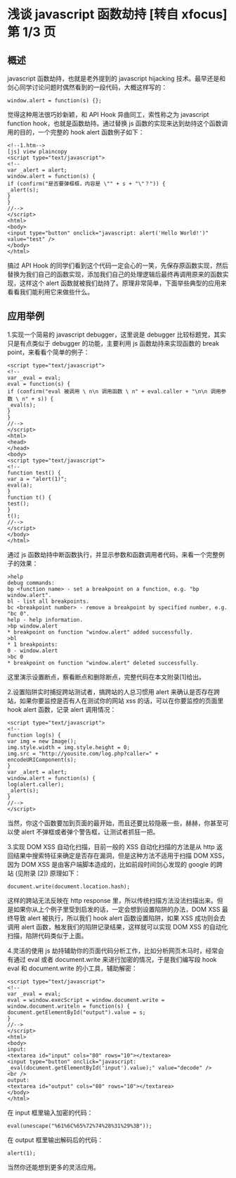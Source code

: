 # 浅谈 javascript 函数劫持 [转自 xfocus] 第 1/3 页

## 概述 

javascript 函数劫持，也就是老外提到的 javascript hijacking 技术。最早还是和剑心同学讨论问题时偶然看到的一段代码，大概这样写的： 

```
window.alert = function(s) {}; 
```

觉得这种用法很巧妙新颖，和 API Hook 异曲同工，索性称之为 javascript function hook，也就是函数劫持。通过替换 js 函数的实现来达到劫持这个函数调用的目的，一个完整的 hook alert 函数例子如下： 

```
<!--1.htm--> 
[js] view plaincopy
<script type="text/javascript">   
<!--   
var _alert = alert;   
window.alert = function(s) {   
if (confirm("是否要弹框框，内容是 \"" + s + "\"？")) {   
_alert(s);   
}   
}   
//-->   
</script>   
<html>   
<body>   
<input type="button" onclick="javascript: alert('Hello World!')" value="test" />   
</body>   
</html>  
```

搞过 API Hook 的同学们看到这个代码一定会心的一笑，先保存原函数实现，然后替换为我们自己的函数实现，添加我们自己的处理逻辑后最终再调用原来的函数实现，这样这个 alert 函数就被我们劫持了。原理非常简单，下面举些典型的应用来看看我们能利用它来做些什么。 

## 应用举例 

1.实现一个简易的 javascript debugger，这里说是 debugger 比较标题党，其实只是有点类似于 debugger 的功能，主要利用 js 函数劫持来实现函数的 break point，来看看个简单的例子： 

```
<script type="text/javascript">   
<!--   
var _eval = eval;   
eval = function(s) {   
if (confirm("eval 被调用 \ n\n 调用函数 \ n" + eval.caller + "\n\n 调用参数 \ n" + s)) {   
_eval(s);   
}   
}   
//-->   
</script>   
<html>   
<head>   
</head>   
<body>   
<script type="text/javascript">   
<!--   
function test() {   
var a = "alert(1)";   
eval(a);   
}   
function t() {   
test();   
}   
t();   
//-->   
</script>   
</body>   
</html>  
```

通过 js 函数劫持中断函数执行，并显示参数和函数调用者代码，来看一个完整例子的效果： 

```
>help 
debug commands: 
bp <function name> - set a breakpoint on a function, e.g. "bp window.alert". 
bl - list all breakpoints. 
bc <breakpoint number> - remove a breakpoint by specified number, e.g. "bc 0". 
help - help information. 
>bp window.alert 
* breakpoint on function "window.alert" added successfully. 
>bl 
* 1 breakpoints: 
0 - window.alert 
>bc 0 
* breakpoint on function "window.alert" deleted successfully. 
```

这里演示设置断点，察看断点和删除断点，完整代码在本文附录[1]给出。 

2.设置陷阱实时捕捉跨站测试者，搞跨站的人总习惯用 alert 来确认是否存在跨站，如果你要监控是否有人在测试你的网站 xss 的话，可以在你要监控的页面里 hook alert 函数，记录 alert 调用情况： 

```
<script type="text/javascript">   
<!--   
function log(s) {   
var img = new Image();   
img.style.width = img.style.height = 0;   
img.src = "http://yousite.com/log.php?caller=" + encodeURIComponent(s);   
}   
var _alert = alert;   
window.alert = function(s) {   
log(alert.caller);   
_alert(s);   
}   
//-->   
</script>  
```

当然，你这个函数要加到页面的最开始，而且还要比较隐蔽一些，赫赫，你甚至可以使 alert 不弹框或者弹个警告框，让测试者抓狂一把。 

3.实现 DOM XSS 自动化扫描，目前一般的 XSS 自动化扫描的方法是从 http 返回结果中搜索特征来确定是否存在漏洞，但是这种方法不适用于扫描 DOM XSS，因为 DOM XSS 是由客户端脚本造成的，比如前段时间剑心发现的 google 的跨站 (见附录 [2]) 原理如下：

``` 
document.write(document.location.hash); 
```

这样的跨站无法反映在 http response 里，所以传统扫描方法没法扫描出来。但是如果你从上个例子里受到启发的话，一定会想到设置陷阱的办法，DOM XSS 最终导致 alert 被执行，所以我们 hook alert 函数设置陷阱，如果 XSS 成功则会去调用 alert 函数，触发我们的陷阱记录结果，这样就可以实现 DOM XSS 的自动化扫描，陷阱代码类似于上面。 

4.灵活的使用 js 劫持辅助你的页面代码分析工作，比如分析网页木马时，经常会有通过 eval 或者 document.write 来进行加密的情况，于是我们编写段 hook eval 和 document.write 的小工具，辅助解密： 

```
<script type="text/javascript">   
<!--   
var _eval = eval;   
eval = window.execScript = window.document.write = window.document.writeln = function(s) {   
document.getElementById("output").value = s;   
}   
//-->   
</script>   
<html>   
<body>   
input:   
<textarea id="input" cols="80" rows="10"></textarea>   
<input type="button" onclick="javascript: _eval(document.getElementById('input').value);" value="decode" />   
<br />   
output:   
<textarea id="output" cols="80" rows="10"></textarea>   
</body>   
</html>  
```

在 input 框里输入加密的代码： 

```
eval(unescape("%61%6C%65%72%74%28%31%29%3B")); 
```

在 output 框里输出解码后的代码： 

```
alert(1); 
```

当然你还能想到更多的灵活应用。